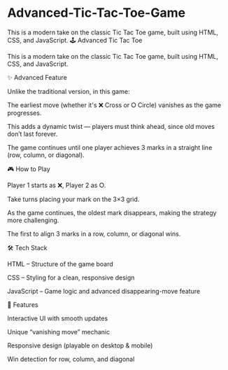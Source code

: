 # Advanced-Tic-Tac-Toe-Game
This is a modern take on the classic Tic Tac Toe game, built using HTML, CSS, and JavaScript.
🕹️ Advanced Tic Tac Toe

This is a modern take on the classic Tic Tac Toe game, built using HTML, CSS, and JavaScript.

✨ Advanced Feature

Unlike the traditional version, in this game:

The earliest move (whether it's ❌ Cross or ⭘ Circle) vanishes as the game progresses.

This adds a dynamic twist — players must think ahead, since old moves don’t last forever.

The game continues until one player achieves 3 marks in a straight line (row, column, or diagonal).

🎮 How to Play

Player 1 starts as ❌, Player 2 as ⭘.

Take turns placing your mark on the 3×3 grid.

As the game continues, the oldest mark disappears, making the strategy more challenging.

The first to align 3 marks in a row, column, or diagonal wins.

🛠️ Tech Stack

HTML – Structure of the game board

CSS – Styling for a clean, responsive design

JavaScript – Game logic and advanced disappearing-move feature

🚀 Features

Interactive UI with smooth updates

Unique “vanishing move” mechanic

Responsive design (playable on desktop & mobile)

Win detection for row, column, and diagonal
